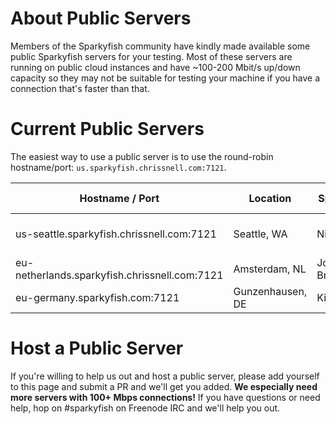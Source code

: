 # About Public Servers
Members of the Sparkyfish community have kindly made available some public Sparkyfish servers for your testing.
Most of these servers are running on public cloud instances and have ~100-200 Mbit/s up/down capacity so they may
not be suitable for testing your machine if you have a connection that's faster than that.

# Current Public Servers
The easiest way to use a public server is to use the round-robin hostname/port:  ```us.sparkyfish.chrissnell.com:7121```.

| Hostname / Port | Location | Sponsor| ISP| Link Capacity | Protocol |
|----------|----------|-----|----|-----------|----------|
| us-seattle.sparkyfish.chrissnell.com:7121| Seattle, WA | Nigel VH| Blue Box | 150 Mbps up/down| IPv4 + IPv6 |
| eu-netherlands.sparkyfish.chrissnell.com:7121 | Amsterdam, NL | Josh Braegger |DigitalOcean| 30 Mbps up/down | IPv4 |
| eu-germany.sparkyfish.com:7121 | Gunzenhausen, DE | Kirk Harr | Hetzner.de | 10 Mbps up/down | IPv4 + IPv6 |

# Host a Public Server
If you're willing to help us out and host a public server, please add yourself to this page and submit a PR and we'll get you added.  **We especially need more servers with 100+ Mbps connections!**
If you have questions or need help, hop on #sparkyfish on Freenode IRC and we'll help you out.
